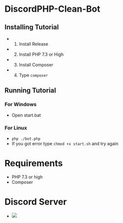# DiscordPHP-Clean-Bot
## Installing Tutorial
* 1. Install Release
* 2. Install PHP 7.3 or High
* 3. Install Composer
* 4. Type `composer`
## Running Tutorial
### For Windows
* Open start.bat
### For Linux
* `php ./bot.php`
* If you got error type `chmod +x start.sh` and try again
# Requirements
* PHP 7.3 or high
* Composer
# Discord Server
* <a href="https://discord.gg/YM9cuQdAGy"><img src="https://img.shields.io/discord/115233111977099271?label=Discord"></a>

